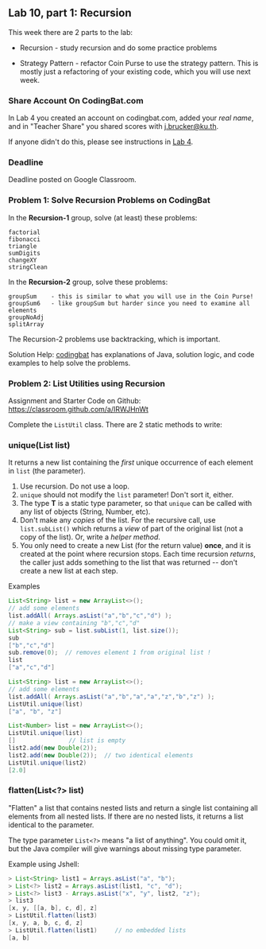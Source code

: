 ## Lab 10, part 1: Recursion

This week there are 2 parts to the lab:

* Recursion - study recursion and do some practice problems

* Strategy Pattern - refactor Coin Purse to use the strategy pattern.  This is mostly just a refactoring of your existing code, which you will use next week.

### Share Account On CodingBat.com

In Lab 4 you created an account on codingbat.com, added your *real name*, and in "Teacher Share" you shared scores with j.brucker@ku.th.

If anyone didn't do this, please see instructions in [Lab 4](Lab4-coding).

### Deadline

Deadline posted on Google Classroom.

### Problem 1: Solve Recursion Problems on CodingBat

In the **Recursion-1** group, solve (at least) these problems:
```
factorial
fibonacci
triangle
sumDigits
changeXY
stringClean
```

In the **Recursion-2** group, solve these problems:

```
groupSum    - this is similar to what you will use in the Coin Purse!
groupSum6   - like groupSum but harder since you need to examine all elements
groupNoAdj
splitArray
```

The Recursion-2 problems use backtracking, which is important.

Solution Help: [codingbat](https://codingbat.com) has explanations of Java, solution logic, and code examples to help solve the problems.  

### Problem 2: List Utilities using Recursion

Assignment and Starter Code on Github: https://classroom.github.com/a/IRWJHnWt

Complete the `ListUtil` class.  There are 2 static methods to write:

### unique(List<T> list)

It returns a new list containing the *first* unique occurrence of each element in `list` (the parameter).

1. Use recursion.  Do not use a loop.
2. `unique` should not modify the `list` parameter!  Don't sort it, either.
3. The type **T** is a static type parameter, so that `unique` can be called with any list of objects (String, Number, etc).
3. Don't make any *copies* of the list.  For the recursive call, use `list.subList()` which returns a *view* of part of the original list (not a copy of the list).  Or, write a *helper method*.
4. You only need to create a new List (for the return value) **once**, and it is created at the point where recursion stops.  Each time recursion *returns*, the caller just adds something to the list that was returned -- don't create a new list at each step.

Examples
```java
List<String> list = new ArrayList<>();
// add some elements
list.addAll( Arrays.asList("a","b","c","d") );
// make a view containing "b","c","d"
List<String> sub = list.subList(1, list.size());
sub
["b","c","d"]
sub.remove(0);  // removes element 1 from original list !
list
["a","c","d"]

List<String> list = new ArrayList<>();
// add some elements
list.addAll( Arrays.asList("a","b","a","a","z","b","z") );
ListUtil.unique(list)
["a", "b", "z"]

List<Number> list = new ArrayList<>();
ListUtil.unique(list)
[]               // list is empty
list2.add(new Double(2));
list2.add(new Double(2));  // two identical elements
ListUtil.unique(list2)
[2.0]
```

### flatten(List<?> list)

"Flatten" a list that contains nested lists and return a single list containing all elements from all nested lists.  If there are no nested lists, it returns a list identical to the parameter.

The type parameter `List<?>` means "a list of anything".  You could omit it, but the Java compiler will give warnings about missing type parameter.

Example using Jshell:
```java
> List<String> list1 = Arrays.asList("a", "b");
> List<?> list2 = Arrays.asList(list1, "c", "d");
> List<?> list3 - Arrays.asList("x", "y", list2, "z");
> list3
[x, y, [[a, b], c, d], z]
> ListUtil.flatten(list3)
[x, y, a, b, c, d, z]
> ListUtil.flatten(list1)     // no embedded lists
[a, b]
```

